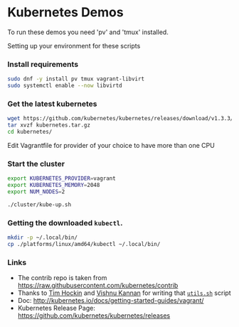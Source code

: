 # Kubernetes Demos

To run these demos you need 'pv' and 'tmux' installed.


Setting up your environment for these scripts

### Install requirements

```bash
sudo dnf -y install pv tmux vagrant-libvirt
sudo systemctl enable --now libvirtd
```

### Get the latest kubernetes

```bash
wget https://github.com/kubernetes/kubernetes/releases/download/v1.3.3/kubernetes.tar.gz
tar xvzf kubernetes.tar.gz
cd kubernetes/
```

Edit Vagrantfile for provider of your choice to have more than one CPU

### Start the cluster

```bash
export KUBERNETES_PROVIDER=vagrant
export KUBERNETES_MEMORY=2048
export NUM_NODES=2

./cluster/kube-up.sh
```

### Getting the downloaded `kubectl`.

```bash
mkdir -p ~/.local/bin/
cp ./platforms/linux/amd64/kubectl ~/.local/bin/
```


### Links

- The contrib repo is taken from https://raw.githubusercontent.com/kubernetes/contrib
- Thanks to [Tim Hockin](twitter.com/thockin) and [Vishnu Kannan](twitter.com/thockin) for writing that [`utils.sh`](https://github.com/kubernetes/contrib/blob/master/micro-demos/util.sh) script
- Doc: http://kubernetes.io/docs/getting-started-guides/vagrant/
- Kubernetes Release Page: https://github.com/kubernetes/kubernetes/releases
